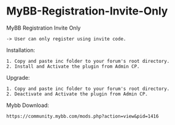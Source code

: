 # MyBB-Registration-Invite-Only

MyBB Registration Invite Only

    -> User can only register using invite code.

Installation:

    1. Copy and paste inc folder to your forum's root directory.
    2. Install and Activate the plugin from Admin CP.
    
Upgrade:

    1. Copy and paste inc folder to your forum's root directory.
    2. Deactivate and Activate the plugin from Admin CP.    
    
Mybb Download:

    https://community.mybb.com/mods.php?action=view&pid=1416
